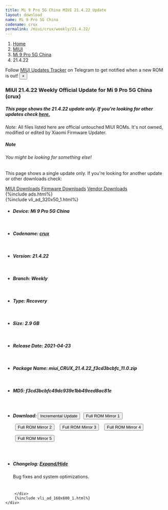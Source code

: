 ```yaml
---
title: Mi 9 Pro 5G China MIUI 21.4.22 Update
layout: download
name: Mi 9 Pro 5G China
codename: crux
permalink: /miui/crux/weekly/21.4.22/
---
```

<nav aria-label="breadcrumb">
    <ol class="breadcrumb">
        <li class="breadcrumb-item"><a href="/">Home</a></li>
        <li class="breadcrumb-item"><a href="/miui/">MIUI</a></li>
        <li class="breadcrumb-item"><a href="/miui/crux/">Mi 9 Pro 5G China</a></li>
        <li class="breadcrumb-item active" aria-current="page">21.4.22</li>
    </ol>
</nav>
<div class="alert alert-primary alert-dismissible fade show" role="alert">
    Follow <a href="https://t.me/MIUIUpdatesTracker" class="alert-link">MIUI Updates Tracker</a> on Telegram to get
    notified when a new ROM is out!
    <button type="button" class="close" data-dismiss="alert" aria-label="Close">
        <span aria-hidden="true">&times;</span>
    </button>
</div>
<div class="col-12 mx-auto">
    <h3 class="title bg-light p-2 rounded">MIUI 21.4.22 Weekly Official Update for Mi 9 Pro 5G China (crux)</h3>
    <h5>This page shows the 21.4.22 update only. If you're looking for other updates check
        <a href="/miui/crux/">here.</a></h5>
    <p><i>Note: </i>All files listed here are official untouched MIUI ROMs.
        It's not owned, modified or edited by Xiaomi Firmware Updater.</p>
    <div class="card">
        <div class="card-body">
            <h5 class="card-title">Note</h5>
            <h6 class="card-subtitle mb-2 text-muted">You might be looking for something else!</h6>
            <p class="card-text">This page shows a single update only.
                If you're looking for another update or other downloads check:</p>
            <a href="/miui/" class="card-link">MIUI Downloads</a>
            <a href="/firmware/" class="card-link">Firmware Downloads</a>
            <a href="/vendor/" class="card-link">Vendor Downloads</a>
        </div>
    </div>
    {%include ads.html%}
    <div class="row justify-content-center">
        <div class="col-10" id="downloads">
                    <div class="card card-body">
            {%include vli_ad_320x50_1.html%}
            <ul class="list-unstyled">
                <li style="padding-bottom: 10px;">
                    <h5><b>Device: </b>Mi 9 Pro 5G China</h5>
                </li>
                <li style="padding-bottom: 10px;">
                    <h5><b>Codename: </b> <a href="/miui/crux/" target="_blank">crux</a> </h5>
                </li>
                <li style="padding-bottom: 10px;">
                    <h5><b>Version: </b>21.4.22</h5>
                </li>
                <li style="padding-bottom: 10px;">
                    <h5><b>Branch: </b>Weekly</h5>
                </li>
                <li style="padding-bottom: 10px;">
                    <h5><b>Type: </b>Recovery</h5>
                </li>
                <li style="padding-bottom: 10px;">
                    <h5><b>Size: </b>2.9 GB</h5>
                </li>
                <li style="padding-bottom: 10px;">
                    <h5><b>Release Date: </b>2021-04-23</h5>
                </li>
                <li style="padding-bottom: 10px;">
                    <h5><b>Package Name: </b><span id="filename" class="text-dark">miui_CRUX_21.4.22_f3cd3bcbfc_11.0.zip</span></h5>
                </li>
                <li style="padding-bottom: 10px;">
                    <h5><b>MD5: </b><span id="md5" class="text-muted">f3cd3bcbfc49dc939e1bb49eed8ac81e</span></h5>
                </li>
                <li style="padding-bottom: 10px;">
                    <h5><b>Download: </b><button type="button" id="incremental_download" class="btn btn-warning" onclick="window.open('https://bigota.d.miui.com/21.4.22/miui-blockota-laurus-21.4.15-21.4.22-0ad4691303-10.0.zip', '_blank');"><i class="fa fa-download"></i> Incremental Update</button> <button type="button" id="download" class="btn btn-primary" style="margin: 7px;" onclick="window.open('https://cdnorg.d.miui.com/21.4.22/miui_CRUX_21.4.22_f3cd3bcbfc_11.0.zip', '_blank');"><i class="fa fa-download"></i> Full ROM Mirror 1</button> <button type="button" id="download" class="btn btn-primary" style="margin: 7px;" onclick="window.open('https://bkt-sgp-miui-ota-update-alisgp.oss-ap-southeast-1.aliyuncs.com/21.4.22/miui_CRUX_21.4.22_f3cd3bcbfc_11.0.zip', '_blank');"><i class="fa fa-download"></i> Full ROM Mirror 2</button> <button type="button" id="download" class="btn btn-primary" style="margin: 7px;" onclick="window.open('https://bn.d.miui.com/21.4.22/miui_CRUX_21.4.22_f3cd3bcbfc_11.0.zip', '_blank');"><i class="fa fa-download"></i> Full ROM Mirror 3</button> <button type="button" id="download" class="btn btn-primary" style="margin: 7px;" onclick="window.open('https://bigota.d.miui.com/21.4.22/miui_CRUX_21.4.22_f3cd3bcbfc_11.0.zip', '_blank');"><i class="fa fa-download"></i> Full ROM Mirror 4</button> <button type="button" id="download" class="btn btn-primary" style="margin: 7px;" onclick="window.open('https://hugeota.d.miui.com/21.4.22/miui_CRUX_21.4.22_f3cd3bcbfc_11.0.zip', '_blank');"><i class="fa fa-download"></i> Full ROM Mirror 5</button></h5>
                </li>
                <li style="padding-bottom: 10px;">
                    <h5><b>Changelog: </b><a href="#crux_1_changelog" data-toggle="collapse" role="button"
                            aria-expanded="false" aria-controls="crux_1_changelog"> <i class="fa fa-arrow-down"
                                aria-hidden="true"></i> Expand/Hide</a></h5>
                    <div class="collapse" id="crux_1_changelog">
                        <p id="changelog_text">Bug fixes and system optimizations.</p>
                    </div>
                </li>
            </ul>
        </div>

        </div>
        {%include vli_ad_160x600_1.html%}
    </div>
</div>
